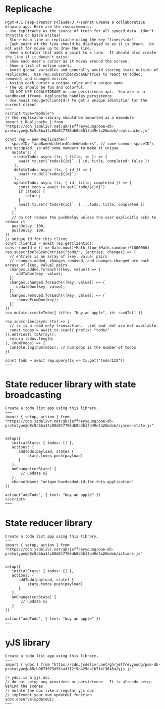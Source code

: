 
# Replicache
~~~~
@gpt-4.1 @app-creator @claude-3.7-sonnet Create a collaborative drawing app. Here are the requirements:
- Use replicache as the source of truth for all synced data. (don't throttle or batch writes)
- Store each line in replicache using the key "lines/<id>".
- Each point of the line should be displayed to as it is drawn.  Do not wait for mouse up to draw the line.
- Have a mutator that adds a point to a line.  It should also create the line if it doesn't exist.
- Show each user's cursor as it moves around the screen.
- Show a list of online users.
- Avoid global variables and generally avoid storing state outside of replicache.  Use rep.subscribeToScanEntries to react to added, removed, and changed entries
- Assign each cursor a unique color and a unique name.
- The UI should be fun and colorful.
- DO NOT USE LOCALSTORAGE or any persistence api.  You are in a sandboxed iframe. Replicache handles persistence
- Use await rep.getClientId() to get a unique identifier for the current client
~~~
<script type="module">
// the replicache library should be imported as a esmodule
import { Replicache } from "https://cdn.jsdelivr.net/gh/jeffreyyoung/poe-db-prototype@d8c9a5ba14c88d047706db9e361fb49efa26bdeb/replicache.js"

const rep = new Replicache({
   spaceID: "appNameWithHardCodedNumbers", // some common spaceID's are occupied, so add some numbers to make it unique
   mutators: {
    createTodo: async (tx, { title, id }) => {
      await tx.set(`todo/${id}`, { id, title, completed: false })
    },
    deleteTodo: async (tx, { id }) => {
      await tx.del(`todo/${id}`)
    },
    updateTodo: async (tx, { id, title, completed }) => {
      const todo = await tx.get(`todo/${id}`)
      if (!todo) {
         return;
      }
      await tx.set(`todo/${id}`, { ...todo, title, completed })
    }
   },
   // do not reduce the pushDelay unless the user explicitly asks to reduce it
   pushDelay: 100,
   pullDelay: 100,
})
// unique id for this client
const clientId = await rep.getClientId()
const randId = () => Date.now()+Math.floor(Math.random()*1000000)
rep.subscribeToScanEntries("todo/", (entries, changes) => {
  // entries is an array of [key, value] pairs
  // changes.added, changes.removed, and changes.changed are each arrays of [key, value] pairs
  changes.added.forEach(([key, value]) => {
     addToDom(key, value);
  })
  changes.changed.forEach(([key, value]) => {
     updateDom(key, value);
  })
  changes.removed.forEach(([key, value]) => {
     removeFromDom(key);
  })
})
rep.mutate.createTodo({ title: "buy an apple", id: randId() })

rep.subscribe(async (tx) => {
  // tx is a read only transaction.  .set and .del are not available.
  const todos = await tx.scan({ prefix: "todo/" }).entries().toArray();
  return todos.length;
}, (numTodos) => {
  console.log(numTodos); // numTodos is the number of todos
})

const todo = await rep.query(tx => tx.get("todo/123"))
~~~
~~~~

# State reducer library with state broadcasting

~~~~
Create a todo list app using this library.
~~~
import { setup, action } from "https://cdn.jsdelivr.net/gh/jeffreyyoung/poe-db-prototype@d8c9a5ba14c88d047706db9e361fb49efa26bdeb/synced-state.js"


setup({
   initialState: { todos: [] },
   actions: {
      addTodo(payload, state) {
          state.todos.push(payload)
      }
   },
   onChange(curState) {
       // update ui
   },
   channelName: "unique-hardcoded-id-for-this-application"
})

action("addTodo", { text: "buy an apple" })
</script>
~~~
~~~~


# State reducer library

~~~~
Create a todo list app using this library.
~~~
import { setup, action } from "https://cdn.jsdelivr.net/gh/jeffreyyoung/poe-db-prototype@d8c9a5ba14c88d047706db9e361fb49efa26bdeb/actions.js"


setup({
   initialState: { todos: [] },
   actions: {
      addTodo(payload, state) {
          state.todos.push(payload)
      }
   },
   onChange(curState) {
       // update ui
   }
})

action("addTodo", { text: "buy an apple" })
~~~
~~~~

# yJS library

~~~~
Create a todo list app using this library.
~~~
import { ydoc } from "https://cdn.jsdelivr.net/gh/jeffreyyoung/poe-db-prototype@a85cb9673073d53ea3f12f9a429db1b7f4f3648a/yjs.js"

// ydoc is a yjs doc
// do not setup any providers or persistence.  It is already setup behind the scenes.
// mutate the doc like a regular yjs doc
// implement your own updateUI function
ydoc.observe(updateUI)
~~~
~~~~
